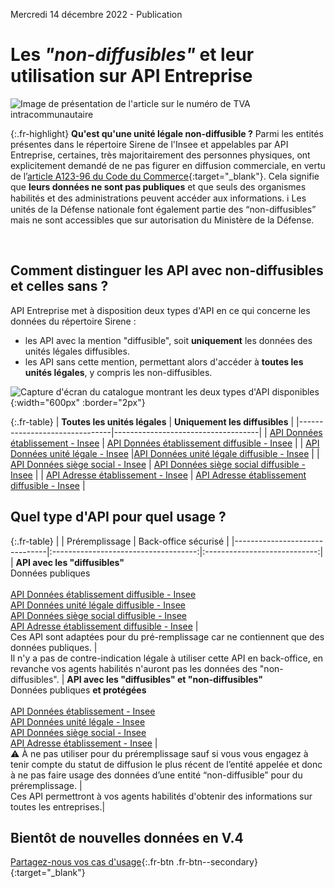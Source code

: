 Mercredi 14 décembre 2022 - Publication

# Les _"non-diffusibles"_ et leur utilisation sur&nbsp;API&nbsp;Entreprise

![Image de présentation de l'article sur le numéro de TVA intracommunautaire](<%= image_path('api_entreprise/blog/non-diffusible-image-principale.png') %>)

{:.fr-highlight}
**Qu'est qu'une unité légale non-diffusible ?**
Parmi les entités présentes dans le répertoire Sirene de l'Insee et appelables par API Entreprise, certaines, très majoritairement des personnes physiques, ont explicitement demandé de ne pas figurer en diffusion commerciale, en vertu de l’[article A123-96 du Code du Commerce](https://www.legifrance.gouv.fr/codes/article_lc/LEGIARTI000031043097/){:target="_blank"}. Cela signifie que **leurs données ne sont pas publiques** et que seuls des organismes habilités et des administrations peuvent accéder aux informations.
ℹ️ Les unités de la Défense nationale font également partie des “non-diffusibles” mais ne sont accessibles que sur autorisation du Ministère de la Défense.

<br>

## Comment distinguer les API avec non-diffusibles et celles sans ?

API Entreprise met à disposition deux types d'API en ce qui concerne les données du répertoire Sirene&nbsp;: 
- les API avec la mention "diffusible", soit **uniquement** les données des unités légales diffusibles.
- les API sans cette mention, permettant alors d'accéder à **toutes les unités légales**, y compris les non-diffusibles.


![Capture d'écran du catalogue montrant les deux types d'API disponibles](<%= image_path('api_entreprise/blog/non-diffusible-catalogue-deux-types-d-api.png') %>){:width="600px" :border="2px"}


{:.fr-table}
| **Toutes les unités légales** | **Uniquement les diffusibles** |
|-------------------------------|------------------------------------|
| [API Données établissement - Insee](<%= endpoint_path(uid: 'insee/etablissements') %>)         | [API Données établissement diffusible - Insee](<%= endpoint_path(uid: 'insee/etablissements_diffusibles') %>)   |
| [API Données unité légale - Insee](<%= endpoint_path(uid: 'insee/unites_legales') %>)          |[API Données unité légale diffusible - Insee](<%= endpoint_path(uid: 'insee/unites_legales_diffusibles') %>)    |
| [API Données siège social - Insee](<%= endpoint_path(uid: 'insee/siege_social') %>)          | [API Données siège social diffusible - Insee](<%= endpoint_path(uid: 'insee/siege_social_diffusibles') %>)    |
| [API Adresse établissement - Insee](<%= endpoint_path(uid: 'insee/adresse_etablissements') %>)         | [API Adresse établissement diffusible - Insee](<%= endpoint_path(uid: 'insee/adresse_etablissements_diffusibles') %>)  |


## Quel type d'API pour quel usage ?


{:.fr-table}
|   | <span class='fr-badge fr-badge--sm fr-badge--new'>Préremplissage</span>  | <span class='fr-badge fr-badge--sm fr-badge--green-archipel fr-badge--new'>Back-office sécurisé</span> |
|-------------------------------|:------------------------------------:|:----------------------------:|
| **API avec les "diffusibles"**<br/><span class='fr-badge fr-badge--sm fr-badge--grey fr'>Données publiques</span><br><br>  [API Données établissement diffusible - Insee](<%= endpoint_path(uid: 'insee/etablissements_diffusibles') %>)<br/>[API Données unité légale diffusible - Insee](<%= endpoint_path(uid: 'insee/unites_legales_diffusibles') %>)<br/>[API Données siège social diffusible - Insee](<%= endpoint_path(uid: 'insee/siege_social_diffusibles') %>)<br/>[API Adresse établissement diffusible - Insee](<%= endpoint_path(uid: 'insee/adresse_etablissements_diffusibles') %>)  |  <span style="color:#1f8d49" class="fr-icon-checkbox-circle-fill" aria-hidden="true"></span><br>Ces API sont adaptées pour du pré-remplissage car ne contiennent que des données publiques. | <span style="color:#1f8d49" class="fr-icon-checkbox-circle-line" aria-hidden="true"></span><br>Il n'y a pas de contre-indication légale à utiliser cette API en back-office, en revanche vos agents habilités n'auront pas les données des "non-diffusibles".
| **API avec les "diffusibles" et "non-diffusibles"**<br><span class='fr-badge fr-badge--sm fr-badge--white fr'>Données publiques **et protégées**</span><br><br/>  [API Données établissement - Insee](<%= endpoint_path(uid: 'insee/etablissements') %>)<br/>[API Données unité légale - Insee](<%= endpoint_path(uid: 'insee/unites_legales') %>)<br/>[API Données siège social - Insee](<%= endpoint_path(uid: 'insee/siege_social') %>)<br/>[API Adresse établissement - Insee](<%= endpoint_path(uid: 'insee/adresse_etablissements') %>) |   <span style="color:#d64d00" class="fr-icon-close-circle-line" aria-hidden="true"></span><br> ⚠️ À ne pas utiliser pour du préremplissage sauf si vous vous engagez à tenir compte du statut de diffusion le plus récent de l’entité appelée et donc à ne pas faire usage des données d’une entité “non-diffusible” pour du préremplissage. | <span style="color:#1f8d49" class="fr-icon-checkbox-circle-fill" aria-hidden="true"></span><br>Ces API permettront à vos agents habilités d'obtenir des informations sur toutes les entreprises.|

## Bientôt de nouvelles données en V.4

[Partagez-nous vos cas d'usage](https://form.typeform.com/to/MXv9b011){:.fr-btn .fr-btn--secondary}{:target="_blank"}

